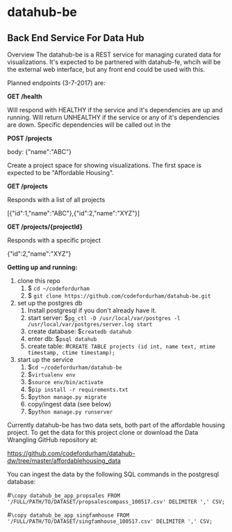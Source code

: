 # datahub-be
Back End Service For Data Hub
---
Overview
The datahub-be is a REST service for managing curated data for visualizations.  It's expected to be partnered with datahub-fe, whcih will be the external web interface, but any front end could be used with this.

Planned endpoints (3-7-2017) are:

**GET /health**

Will respond with HEALTHY if the service and it's dependencies are up and running.  Will return UNHEALTHY if the service or any of it's dependencies are down.  Specific dependencies will be called out in the

**POST /projects**

body: {"name":"ABC"}

Create a project space for showing visualizations.  The first space is expected to be "Affordable Housing".

**GET /projects**

Responds with a list of all projects

[{"id":1,"name":"ABC"},{"id":2,"name":"XYZ"}]

**GET /projects/{projectId}**

Responds with a specific project

{"id":2,"name":"XYZ"}

**Getting up and running:**

1. clone this repo
    1. $ `cd ~/codefordurham`
    2. $ `git clone https://github.com/codefordurham/datahub-be.git`
2. set up the postgres db
    1. Install postgresql if you don't already have it.
    2. start server: $`pg_ctl -D /usr/local/var/postgres -l /usr/local/var/postgres/server.log start`
    3. create database: $`createdb datahub`
    4. enter db: $`psql datahub`
    5. create table: #`CREATE TABLE projects (id int, name text, mtime timestamp, ctime timestamp);`
3. start up the service
    1. $`cd ~/codefordurham/datahub-be`
    2. $`virtualenv env`
    3. $`source env/bin/activate`
    4. $`pip install -r requirements.txt`
    5. $`python manage.py migrate`
    6. copy/ingest data (see below)
    7. $`python manage.py runserver`

Currently datahub-be has two data sets, both part of the affordable housing project. To get the data for this project clone or download the Data Wrangling GitHub repository at:

https://github.com/codefordurham/datahub-dw/tree/master/affordablehousing_data

You can ingest the data by the following SQL commands in the postgresql database:

#`\copy datahub_be_app_propsales FROM '/FULL/PATH/TO/DATASET/propsalescompass_100517.csv' DELIMITER ',' CSV;`

#`\copy datahub_be_app_singfamhouse FROM '/FULL/PATH/TO/DATASET/singfamhouse_100517.csv' DELIMITER ',' CSV;`

